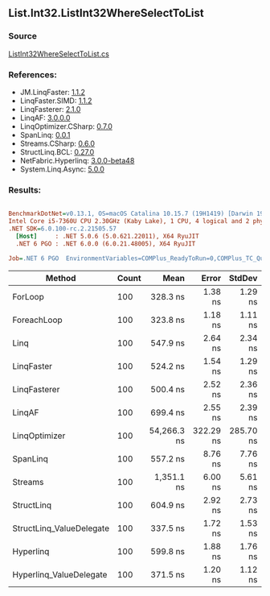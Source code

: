 ﻿## List.Int32.ListInt32WhereSelectToList

### Source
[ListInt32WhereSelectToList.cs](../LinqBenchmarks/List/Int32/ListInt32WhereSelectToList.cs)

### References:
- JM.LinqFaster: [1.1.2](https://www.nuget.org/packages/JM.LinqFaster/1.1.2)
- LinqFaster.SIMD: [1.1.2](https://www.nuget.org/packages/LinqFaster.SIMD/1.0.3)
- LinqFasterer: [2.1.0](https://www.nuget.org/packages/LinqFasterer/2.1.0)
- LinqAF: [3.0.0.0](https://www.nuget.org/packages/LinqAF/3.0.0.0)
- LinqOptimizer.CSharp: [0.7.0](https://www.nuget.org/packages/LinqOptimizer.CSharp/0.7.0)
- SpanLinq: [0.0.1](https://www.nuget.org/packages/SpanLinq/0.0.1)
- Streams.CSharp: [0.6.0](https://www.nuget.org/packages/Streams.CSharp/0.6.0)
- StructLinq.BCL: [0.27.0](https://www.nuget.org/packages/StructLinq/0.27.0)
- NetFabric.Hyperlinq: [3.0.0-beta48](https://www.nuget.org/packages/NetFabric.Hyperlinq/3.0.0-beta48)
- System.Linq.Async: [5.0.0](https://www.nuget.org/packages/System.Linq.Async/5.0.0)

### Results:
``` ini

BenchmarkDotNet=v0.13.1, OS=macOS Catalina 10.15.7 (19H1419) [Darwin 19.6.0]
Intel Core i5-7360U CPU 2.30GHz (Kaby Lake), 1 CPU, 4 logical and 2 physical cores
.NET SDK=6.0.100-rc.2.21505.57
  [Host]     : .NET 5.0.6 (5.0.621.22011), X64 RyuJIT
  .NET 6 PGO : .NET 6.0.0 (6.0.21.48005), X64 RyuJIT

Job=.NET 6 PGO  EnvironmentVariables=COMPlus_ReadyToRun=0,COMPlus_TC_QuickJitForLoops=1,COMPlus_TieredPGO=1  Runtime=.NET 6.0  

```
|                   Method | Count |        Mean |     Error |    StdDev |          Ratio | RatioSD |   Gen 0 | Allocated |
|------------------------- |------ |------------:|----------:|----------:|---------------:|--------:|--------:|----------:|
|                  ForLoop |   100 |    328.3 ns |   1.38 ns |   1.29 ns |       baseline |         |  0.3095 |     648 B |
|              ForeachLoop |   100 |    323.8 ns |   1.18 ns |   1.11 ns |   1.01x faster |   0.01x |  0.3095 |     648 B |
|                     Linq |   100 |    547.9 ns |   2.64 ns |   2.34 ns |   1.67x slower |   0.01x |  0.3824 |     800 B |
|               LinqFaster |   100 |    524.2 ns |   1.54 ns |   1.29 ns |   1.60x slower |   0.01x |  0.4396 |     920 B |
|             LinqFasterer |   100 |    500.4 ns |   2.52 ns |   2.36 ns |   1.52x slower |   0.01x |  0.5617 |   1,176 B |
|                   LinqAF |   100 |    699.4 ns |   2.55 ns |   2.39 ns |   2.13x slower |   0.01x |  0.3090 |     648 B |
|            LinqOptimizer |   100 | 54,266.3 ns | 322.29 ns | 285.70 ns | 165.26x slower |   0.95x | 15.1978 |  31,844 B |
|                 SpanLinq |   100 |    557.2 ns |   8.76 ns |   7.76 ns |   1.70x slower |   0.02x |  0.3090 |     648 B |
|                  Streams |   100 |  1,351.1 ns |   6.00 ns |   5.61 ns |   4.12x slower |   0.02x |  0.5684 |   1,192 B |
|               StructLinq |   100 |    604.9 ns |   2.92 ns |   2.73 ns |   1.84x slower |   0.01x |  0.1755 |     368 B |
| StructLinq_ValueDelegate |   100 |    337.5 ns |   1.72 ns |   1.53 ns |   1.03x slower |   0.01x |  0.1297 |     272 B |
|                Hyperlinq |   100 |    599.8 ns |   1.88 ns |   1.76 ns |   1.83x slower |   0.01x |  0.1297 |     272 B |
|  Hyperlinq_ValueDelegate |   100 |    371.5 ns |   1.20 ns |   1.12 ns |   1.13x slower |   0.01x |  0.1297 |     272 B |
